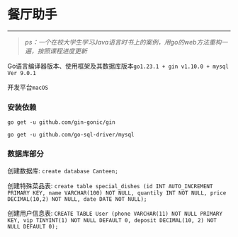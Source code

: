 # 餐厅助手

--- 

> *ps：一个在校大学生学习Java语言时书上的案例，用go的web方法重构一遍，按照课程进度更新*
> 
Go语言编译器版本、使用框架及其数据库版本`go1.23.1 + gin v1.10.0 + mysql Ver 9.0.1`

开发平台`macOS`

### 安装依赖
`go get -u github.com/gin-gonic/gin`

`go get -u github.com/go-sql-driver/mysql`

### 数据库部分
创建数据库: `create database Canteen;`

创建特殊菜品表: `create table special_dishes (id INT AUTO_INCREMENT PRIMARY KEY, name VARCHAR(100) NOT NULL, quantily INT NOT NULL, price DECIMAL(10,2) NOT NULL, date DATE NOT NULL);`

创建用户信息表: `CREATE TABLE User (phone VARCHAR(11) NOT NULL PRIMARY KEY, vip TINYINT(1) NOT NULL DEFAULT 0, deposit DECIMAL(10, 2) NOT NULL DEFAULT 0);`


